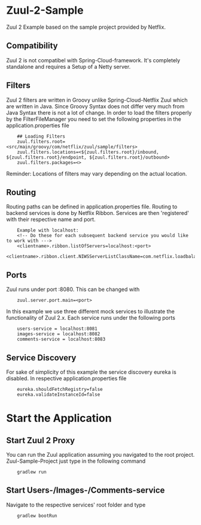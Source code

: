 # Zuul-2-Sample

Zuul 2 Example based on the sample project provided by Netflix. 

## Compatibility

Zuul 2 is not compatibel with Spring-Cloud-framework. It's completely standalone and requires a Setup of a 
Netty server. 


## Filters

Zuul 2 filters are written in Groovy unlike Spring-Cloud-Netflix Zuul which are written in Java.
Since Groovy Syntax does not differ very much from Java Syntax there is not a lot of change. In order to
load the filters properly by the FilterFileManager you need to set the following properties in 
the application.properties file

        ## Loading Filters
        zuul.filters.root=<src/main/groovy/com/netflix/zuul/sample/filters>
        zuul.filters.locations=<${zuul.filters.root}/inbound, ${zuul.filters.root}/endpoint, ${zuul.filters.root}/outbound>
        zuul.filters.packages=<>

Reminder: Locations of filters may vary depending on the actual location.

## Routing

Routing paths can be defined in application.properties file. Routing to backend services is 
done by Netflix Ribbon. Services are then 'registered' with their respective name and port.

        Example with localhost:
        <!-- Do these for each subsequent backend service you would like to work with --->
        <clientname>.ribbon.listOfServers=localhost:<port>
        <clientname>.ribbon.client.NIWSServerListClassName=com.netflix.loadbalancer.ConfigurationBasedServerList
   
## Ports

Zuul runs under port :8080. This can be changed with

        zuul.server.port.main=<port>

In this example we use three different mock services to illustrate the functionality of Zuul 2.x.
Each service runs under the following ports

        users-service = localhost:8081
        images-service = localhost:8082
        comments-service = localhost:8083
        

## Service Discovery 

For sake of simplicity of this example the service discovery eureka is disabled. In respective
application.properties file 

        eureka.shouldFetchRegistry=false
        eureka.validateInstanceId=false

# Start the Application

## Start Zuul 2 Proxy

You can run the Zuul application assuming you navigated to the root project.
Zuul-Sample-Project just type in the following command

        gradlew run
        

## Start Users-/Images-/Comments-service

Navigate to the respective services' root folder and type 

        gradlew bootRun
        
 